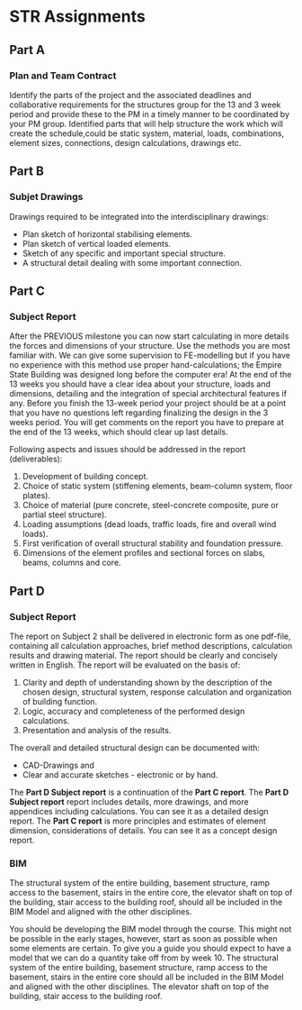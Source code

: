 # STR Assignments
## Part A
### Plan and Team Contract
Identify the parts of the project and the associated deadlines and collaborative requirements for
the structures group for the 13 and 3 week period and provide these to the PM in a timely manner
to be coordinated by your PM group.
Identified parts that will help structure the work which will create the schedule,could be static
system, material, loads, combinations, element sizes, connections, design calculations, drawings etc.

## Part B
### Subjet Drawings
Drawings required to be integrated into the interdisciplinary drawings:
- Plan sketch of horizontal stabilising elements.
-	Plan sketch of vertical loaded elements.
-	Sketch of any specific and important special structure.
-	A structural detail dealing with some important connection.

## Part C
### Subject Report
After the PREVIOUS milestone you can now start calculating in more details the forces and dimensions
of your structure. Use the methods you are most familiar with. We can give some supervision
to FE-modelling but if you have no experience with this method use proper hand-calculations;
the Empire State Building was designed long before the computer era! At the end of the 13 weeks you
should have a clear idea about your structure, loads and dimensions, detailing and the integration
of special architectural features if any. Before you finish the 13-week period your project should
be at a point that you have no questions left regarding finalizing the design in the 3 weeks period.
You will get comments on the report you have to prepare at the end of the 13 weeks, which should clear
up last details.

Following aspects and issues should be addressed in the report (deliverables):
1. Development of building concept.
2. Choice of static system (stiffening elements, beam-column system, floor plates).
3. Choice of material (pure concrete, steel-concrete composite, pure or partial steel structure).
4. Loading assumptions (dead loads, traffic loads, fire and overall wind loads).
5. First verification of overall structural stability and foundation pressure.
6. Dimensions of the element profiles and sectional forces on slabs, beams, columns and core.

## Part D 
### Subject Report
The report on Subject 2 shall be delivered in electronic form as one pdf-file, containing all calculation
approaches, brief method descriptions, calculation results and drawing material. The report should be clearly
and concisely written in English. The report will be evaluated on the basis of:
1. Clarity and depth of understanding shown by the description of the chosen design, structural system,
response calculation and organization of building function.
2. Logic, accuracy and completeness of the performed design calculations.
3. Presentation and analysis of the results.

The overall and detailed structural design can be documented with:
- CAD-Drawings and
- Clear and accurate sketches - electronic or by hand.

The **Part D Subject report** is a continuation of the **Part C report**. The **Part D Subject report** report
includes details, more drawings, and more appendices including calculations. You can see it as a detailed design report.
The **Part C report** is more principles and estimates of element dimension, considerations of details. You can see
it as a concept design report.

  
### BIM
The structural system of the entire building, basement structure, ramp access to the basement, stairs in the entire
core, the elevator shaft on top of the building, stair access to the building roof, should all be included in the
BIM Model and aligned with the other disciplines.

You should be developing the BIM model through the course. This might not be possible in the early stages, however,
start as soon as possible when some elements are certain. To give you a guide you should expect to have a model that
we can do a quantity take off from by week 10. The structural system of the entire building, basement structure, ramp
access to the basement, stairs in the entire core should all be included in the BIM Model and aligned with the other
disciplines. The elevator shaft on top of the building, stair access to the building roof.


